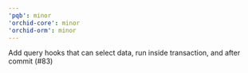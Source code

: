 ```yaml
---
'pqb': minor
'orchid-core': minor
'orchid-orm': minor
---
```


Add query hooks that can select data, run inside transaction, and after commit (#83)
